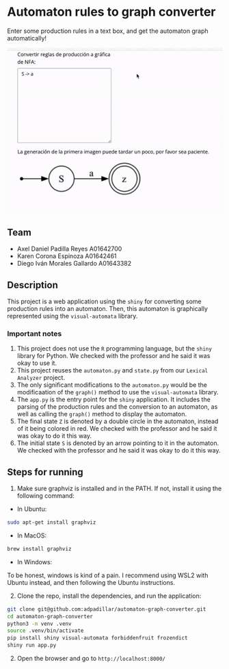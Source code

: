 # Automaton rules to graph converter

Enter some production rules in a text box, and get the automaton graph automatically!

![showcase.gif](showcase.gif)

## Team

- Axel Daniel Padilla Reyes A01642700
- Karen Corona Espinoza A01642461
- Diego Iván Morales Gallardo A01643382

## Description

This project is a web application using the `shiny` for converting some production rules into an automaton.
Then, this automaton is graphically represented using the `visual-automata` library.

### Important notes

1. This project does not use the `R` programming language, but the `shiny` library for Python. We checked with the professor and he said it was okay to use it.
2. This project reuses the `automaton.py` and `state.py` from our `Lexical Analyzer` project.
3. The only significant modifications to the `automaton.py` would be the modificaation of the `graph()` method to use the `visual-automata` library.
4. The `app.py` is the entry point for the `shiny` application. It includes the parsing of the production rules and the conversion to an automaton, as well as calling the `graph()` method to display the automaton.
5. The final state `Z` is denoted by a double circle in the automaton, instead of it being colored in red. We checked with the professor and he said it was okay to do it this way.
6. The initial state `S` is denoted by an arrow pointing to it in the automaton. We checked with the professor and he said it was okay to do it this way.

## Steps for running

1. Make sure graphviz is installed and in the PATH. If not, install it using the following command:

- In Ubuntu:

```bash
sudo apt-get install graphviz
```

- In MacOS:

```bash
brew install graphviz
```

- In Windows:

To be honest, windows is kind of a pain. I recommend using WSL2 with Ubuntu instead, and then following the Ubuntu instructions.

2. Clone the repo, install the dependencies, and run the application:

```bash
git clone git@github.com:adpadillar/automaton-graph-converter.git
cd automaton-graph-converter
python3 -m venv .venv
source .venv/bin/activate
pip install shiny visual-automata forbiddenfruit frozendict
shiny run app.py
```

2. Open the browser and go to `http://localhost:8000/`
